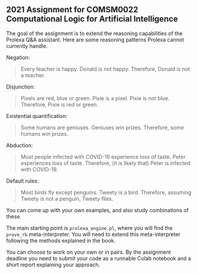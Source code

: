 ## 2021 Assignment for COMSM0022 Computational Logic for Artificial Intelligence

The goal of the assignment is to extend the reasoning capabilities of the Prolexa Q&A assistant. Here are some reasoning patterns Prolexa cannot currently handle. 

Negation:

> Every teacher is happy. 
> Donald is not happy. 
> Therefore, Donald is not a teacher.

Disjunction: 

> Pixels are red, blue or green. 
> Pixie is a pixel. 
> Pixie is not blue. 
> Therefore, Pixie is red or green.

Existential quantification: 

> Some humans are geniuses.
> Geniuses win prizes. 
> Therefore, some humans win prizes.

Abduction: 

> Most people infected with COVID-19 experience loss of taste. 
> Peter experiences loss of taste. 
> Therefore, (it is likely that) Peter is infected with COVID-19. 

Default rules: 

> Most birds fly except penguins. 
> Tweety is a bird. 
> Therefore, assuming Tweety is not a penguin, Tweety flies. 

You can come up with your own examples, and also study combinations of these. 

The main starting point is `prolexa_engine.pl`, where you will find the `prove_rb` meta-interpreter. You will need to extend this meta-interpreter following the methods explained in the book. 

You can choose to work on your own or in pairs. By the assignment deadline you need to submit your code as a runnable Colab notebook and a short report explaining your approach. 
